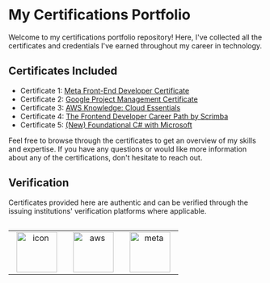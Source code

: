 # My Certifications Portfolio

Welcome to my certifications portfolio repository! Here, I've collected all the certificates and credentials I've earned throughout my career in technology.

## Certificates Included

- Certificate 1: [Meta Front-End Developer Certificate](https://www.credly.com/badges/0a56f856-5c03-40dd-83bf-7f61e2193f4c)
- Certificate 2: [Google Project Management Certificate](https://www.credly.com/badges/421adfd9-f1f1-4875-9e3d-29483579e17f)
- Certificate 3: [AWS Knowledge: Cloud Essentials](https://www.credly.com/badges/fd2711b5-cd7a-40ce-b48a-8c14cd8d36d4)
- Certificate 4: [The Frontend Developer Career Path by Scrimba](https://scrimba.com/certificate/uKymRafB/gfrontend)
- Certificate 5: [(New) Foundational C# with Microsoft](https://www.freecodecamp.org/certification/nharjes/foundational-c-sharp-with-microsoft)

Feel free to browse through the certificates to get an overview of my skills and expertise. If you have any questions or would like more information about any of the certifications, don't hesitate to reach out.

## Verification

Certificates provided here are authentic and can be verified through the issuing institutions' verification platforms where applicable.


<div style="display: flex; align-items: flex-start; align: center">
<table align="center">
  <tr>
<td align="center" width="96">
<img src="https://images.credly.com/size/340x340/images/771cff46-3573-4d12-bfd8-528745f00957/GCC_badge_PGM_1000x1000.png" alt="icon" width="80" height="80" alt="google" />
      
</td>
<td align="center" width="96">
<img src="https://images.credly.com/size/340x340/images/ec621e2a-c8f0-4459-806c-ae11829d372a/image.png" width="80" height="80" alt="aws" />
    
</td>
<td align="center" width="96">
<img src="https://images.credly.com/size/340x340/images/e91ed0b0-842b-417f-8d2f-b07535febdda/image.png" width="80" height="80" alt="meta" />

</div>
